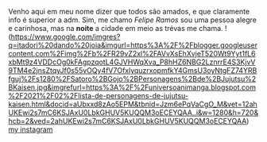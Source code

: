 Venho aqui em meu nome dizer que todos são amados, e que claramente info é superior a adm.
Sim, me chamo *Felipe Ramos* sou uma pessoa alegre e carinhosa, mas na **noite** a cidade em meio as trévas me chama.
!(https://www.google.com/imgres?q=itadori%20dando%20joia&imgurl=https%3A%2F%2Fblogger.googleusercontent.com%2Fimg%2Fb%2FR29vZ2xl%2FAVvXsEhXvjeT520Wt9Yyt1fL6xbMt9z4VDDcOg0kFAgpzqotL4GJVHWqXva_P8hHZ6NBG2LznrrE4S3KjvV9TM4e2jnsZtqyJf0s55vOQy4fV7OfxlyquzrxopmfkY4GmsU3oyNtgFZ74YRBfguj%2Fs1280%2FSatoro%2BGojo%2BPersonagens%2Bde%2BJujutsu%2BKaisen.jpg&imgrefurl=https%3A%2F%2Funiversoanimanga.blogspot.com%2F2021%2F02%2Flista-de-personagens-de-jujutsu-kaisen.html&docid=aUbxxd8zAo5EPM&tbnid=Jzm6ePqVaCgO_M&vet=12ahUKEwi2s7mC6KSJAxU0LbkGHUV5KUQQM3oECEYQAA..i&w=1280&h=720&hcb=2&ved=2ahUKEwi2s7mC6KSJAxU0LbkGHUV5KUQQM3oECEYQAA)
[my instagram](https://www.instagram.com/r4mos_fp/)
